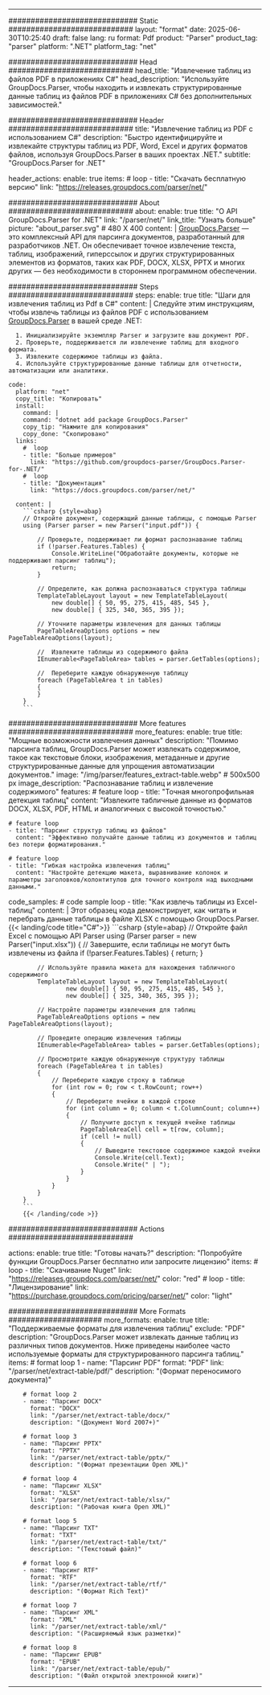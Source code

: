 


---
############################# Static ############################
layout: "format"
date:  2025-06-30T10:25:40
draft: false
lang: ru
format: Pdf
product: "Parser"
product_tag: "parser"
platform: ".NET"
platform_tag: "net"

############################# Head ############################
head_title: "Извлечение таблиц из файлов PDF в приложениях C#"
head_description: "Используйте GroupDocs.Parser, чтобы находить и извлекать структурированные данные таблиц из файлов PDF в приложениях C# без дополнительных зависимостей."

############################# Header ############################
title: "Извлечение таблиц из PDF с использованием C#" 
description: "Быстро идентифицируйте и извлекайте структуры таблиц из PDF, Word, Excel и других форматов файлов, используя GroupDocs.Parser в ваших проектах .NET."
subtitle: "GroupDocs.Parser for .NET" 

header_actions:
  enable: true
  items:
    #  loop
    - title: "Скачать бесплатную версию"
      link: "https://releases.groupdocs.com/parser/net/"
      
############################# About ############################
about:
    enable: true
    title: "О API GroupDocs.Parser for .NET"
    link: "/parser/net/"
    link_title: "Узнать больше"
    picture: "about_parser.svg" # 480 X 400
    content: |
       [GroupDocs.Parser](/parser/net/) — это комплексный API для парсинга документов, разработанный для разработчиков .NET. Он обеспечивает точное извлечение текста, таблиц, изображений, гиперссылок и других структурированных элементов из форматов, таких как PDF, DOCX, XLSX, PPTX и многих других — без необходимости в стороннем программном обеспечении.

############################# Steps ############################
steps:
    enable: true
    title: "Шаги для извлечения таблиц из Pdf в C#"
    content: |
      Следуйте этим инструкциям, чтобы извлечь таблицы из файлов PDF с использованием [GroupDocs.Parser](/parser/net/) в вашей среде .NET:
      
      1. Инициализируйте экземпляр Parser и загрузите ваш документ PDF.
      2. Проверьте, поддерживается ли извлечение таблиц для входного формата.
      3. Извлеките содержимое таблицы из файла.
      4. Используйте структурированные данные таблицы для отчетности, автоматизации или аналитики.
   
    code:
      platform: "net"
      copy_title: "Копировать"
      install:
        command: |
        command: "dotnet add package GroupDocs.Parser"
        copy_tip: "Нажмите для копирования"
        copy_done: "Скопировано"
      links:
        #  loop
        - title: "Больше примеров"
          link: "https://github.com/groupdocs-parser/GroupDocs.Parser-for-.NET/"
        #  loop
        - title: "Документация"
          link: "https://docs.groupdocs.com/parser/net/"
          
      content: |
        ```csharp {style=abap}
        // Откройте документ, содержащий данные таблицы, с помощью Parser
        using (Parser parser = new Parser("input.pdf")) {

            // Проверьте, поддерживает ли формат распознавание таблиц
            if (!parser.Features.Tables) {
                Console.WriteLine("Обработайте документы, которые не поддерживают парсинг таблиц");
                return;
            }

            // Определите, как должна распознаваться структура таблицы
            TemplateTableLayout layout = new TemplateTableLayout(
                new double[] { 50, 95, 275, 415, 485, 545 },
                new double[] { 325, 340, 365, 395 });

            // Уточните параметры извлечения для данных таблицы
            PageTableAreaOptions options = new PageTableAreaOptions(layout);

            //  Извлеките таблицы из содержимого файла
            IEnumerable<PageTableArea> tables = parser.GetTables(options);

            //  Переберите каждую обнаруженную таблицу
            foreach (PageTableArea t in tables)
            {
            }
        }
        ```  

############################# More features ############################
more_features:
  enable: true
  title: "Мощные возможности извлечения данных"
  description: "Помимо парсинга таблиц, GroupDocs.Parser может извлекать содержимое, такое как текстовые блоки, изображения, метаданные и другие структурированные данные для упрощения автоматизации документов."
  image: "/img/parser/features_extract-table.webp" # 500x500 px
  image_description: "Распознавание таблиц и извлечение содержимого"
  features:
    # feature loop
    - title: "Точная многопрофильная детекция таблиц"
      content: "Извлеките табличные данные из форматов DOCX, XLSX, PDF, HTML и аналогичных с высокой точностью."

    # feature loop
    - title: "Парсинг структур таблиц из файлов"
      content: "Эффективно получайте данные таблиц из документов и таблиц без потери форматирования."

    # feature loop
    - title: "Гибкая настройка извлечения таблиц"
      content: "Настройте детекцию макета, выравнивание колонок и параметры заголовков/колонтитулов для точного контроля над выходными данными."
      
  code_samples:
    # code sample loop
    - title: "Как извлечь таблицы из Excel-таблиц"
      content: |
        Этот образец кода демонстрирует, как читать и перебрать данные таблицы в файле XLSX с помощью GroupDocs.Parser.
        {{< landing/code title="C#">}}
        ```csharp {style=abap}
        //  Откройте файл Excel с помощью API Parser
        using (Parser parser = new Parser("input.xlsx"))
        {
            // Завершите, если таблицы не могут быть извлечены из файла
            if (!parser.Features.Tables)
            {
                return;
            }

            // Используйте правила макета для нахождения табличного содержимого
            TemplateTableLayout layout = new TemplateTableLayout(
                    new double[] { 50, 95, 275, 415, 485, 545 },
                    new double[] { 325, 340, 365, 395 });

            // Настройте параметры извлечения для таблиц
            PageTableAreaOptions options = new PageTableAreaOptions(layout);

            // Проведите операцию извлечения таблицы
            IEnumerable<PageTableArea> tables = parser.GetTables(options);

            // Просмотрите каждую обнаруженную структуру таблицы
            foreach (PageTableArea t in tables)
            {
                // Переберите каждую строку в таблице
                for (int row = 0; row < t.RowCount; row++)
                {
                    // Переберите ячейки в каждой строке
                    for (int column = 0; column < t.ColumnCount; column++)
                    {
                        // Получите доступ к текущей ячейке таблицы
                        PageTableAreaCell cell = t[row, column];
                        if (cell != null)
                        {
                            // Выведите текстовое содержимое каждой ячейки
                            Console.Write(cell.Text);
                            Console.Write(" | ");
                        }
                    }
                }
            }
        }
        ```
        {{< /landing/code >}}


############################# Actions ############################

actions:
  enable: true
  title: "Готовы начать?"
  description: "Попробуйте функции GroupDocs.Parser бесплатно или запросите лицензию"
  items:
    #  loop
    - title: "Скачивание Nuget"
      link: "https://releases.groupdocs.com/parser/net/"
      color: "red"
        #  loop
    - title: "Лицензирование"
      link: "https://purchase.groupdocs.com/pricing/parser/net/"
      color: "light"


############################# More Formats #####################
more_formats:
    enable: true
    title: "Поддерживаемые форматы для извлечения таблиц"
    exclude: "PDF"
    description: "GroupDocs.Parser может извлекать данные таблиц из различных типов документов. Ниже приведены наиболее часто используемые форматы для структурированного парсинга таблиц."
    items: 
        # format loop 1
        - name: "Парсинг PDF"
          format: "PDF"
          link: "/parser/net/extract-table/pdf/"
          description: "(Формат переносимого документа)"
          
        # format loop 2
        - name: "Парсинг DOCX"
          format: "DOCX"
          link: "/parser/net/extract-table/docx/"
          description: "(Документ Word 2007+)"
          
        # format loop 3
        - name: "Парсинг PPTX"
          format: "PPTX"
          link: "/parser/net/extract-table/pptx/"
          description: "(Формат презентации Open XML)"
          
        # format loop 4
        - name: "Парсинг XLSX"
          format: "XLSX"
          link: "/parser/net/extract-table/xlsx/"
          description: "(Рабочая книга Open XML)"
          
        # format loop 5
        - name: "Парсинг TXT"
          format: "TXT"
          link: "/parser/net/extract-table/txt/"
          description: "(Текстовый файл)"
          
        # format loop 6
        - name: "Парсинг RTF"
          format: "RTF"
          link: "/parser/net/extract-table/rtf/"
          description: "(Формат Rich Text)"
          
        # format loop 7
        - name: "Парсинг XML"
          format: "XML"
          link: "/parser/net/extract-table/xml/"
          description: "(Расширяемый язык разметки)"
          
        # format loop 8
        - name: "Парсинг EPUB"
          format: "EPUB"
          link: "/parser/net/extract-table/epub/"
          description: "(Файл открытой электронной книги)"
         
          

---